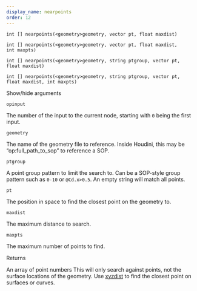 ```yaml
---
display_name: nearpoints
order: 12
---
```

`int [] nearpoints(<geometry>geometry, vector pt, float maxdist)`

`int [] nearpoints(<geometry>geometry, vector pt, float maxdist, int maxpts)`

`int [] nearpoints(<geometry>geometry, string ptgroup, vector pt, float maxdist)`

`int [] nearpoints(<geometry>geometry, string ptgroup, vector pt, float maxdist, int maxpts)`

Show/hide arguments

`opinput`

The number of the input to the current node, starting with `0` being the first input.

`geometry`

The name of the geometry file to reference. Inside Houdini,
this may be “op:full_path_to_sop” to reference a SOP.

`ptgroup`

A point group pattern to limit the search to. Can be a SOP-style group
pattern such as `0-10` or `@Cd.x>0.5`. An empty string will match
all points.

`pt`

The position in space to find the closest point on the geometry to.

`maxdist`

The maximum distance to search.

`maxpts`

The maximum number of points to find.

Returns

An array of point numbers
This will only search against points, not the surface locations of the geometry.
Use [xyzdist](xyzdist.html "Finds the distance from a point to the closest location on surface geometry.") to find the closest point on surfaces or curves.
